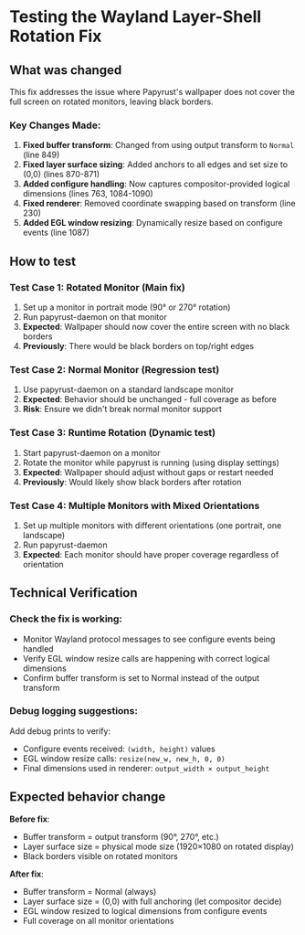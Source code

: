 # Testing the Wayland Layer-Shell Rotation Fix

## What was changed

This fix addresses the issue where Papyrust's wallpaper does not cover the full screen on rotated monitors, leaving black borders.

### Key Changes Made:

1. **Fixed buffer transform**: Changed from using output transform to `Normal` (line 849)
2. **Fixed layer surface sizing**: Added anchors to all edges and set size to (0,0) (lines 870-871)
3. **Added configure handling**: Now captures compositor-provided logical dimensions (lines 763, 1084-1090)
4. **Fixed renderer**: Removed coordinate swapping based on transform (line 230)
5. **Added EGL window resizing**: Dynamically resize based on configure events (line 1087)

## How to test

### Test Case 1: Rotated Monitor (Main fix)
1. Set up a monitor in portrait mode (90° or 270° rotation)
2. Run papyrust-daemon on that monitor
3. **Expected**: Wallpaper should now cover the entire screen with no black borders
4. **Previously**: There would be black borders on top/right edges

### Test Case 2: Normal Monitor (Regression test)
1. Use papyrust-daemon on a standard landscape monitor
2. **Expected**: Behavior should be unchanged - full coverage as before
3. **Risk**: Ensure we didn't break normal monitor support

### Test Case 3: Runtime Rotation (Dynamic test)
1. Start papyrust-daemon on a monitor
2. Rotate the monitor while papyrust is running (using display settings)
3. **Expected**: Wallpaper should adjust without gaps or restart needed
4. **Previously**: Would likely show black borders after rotation

### Test Case 4: Multiple Monitors with Mixed Orientations
1. Set up multiple monitors with different orientations (one portrait, one landscape)
2. Run papyrust-daemon
3. **Expected**: Each monitor should have proper coverage regardless of orientation

## Technical Verification

### Check the fix is working:
- Monitor Wayland protocol messages to see configure events being handled
- Verify EGL window resize calls are happening with correct logical dimensions
- Confirm buffer transform is set to Normal instead of the output transform

### Debug logging suggestions:
Add debug prints to verify:
- Configure events received: `(width, height)` values
- EGL window resize calls: `resize(new_w, new_h, 0, 0)`
- Final dimensions used in renderer: `output_width × output_height`

## Expected behavior change

**Before fix**: 
- Buffer transform = output transform (90°, 270°, etc.)
- Layer surface size = physical mode size (1920×1080 on rotated display)
- Black borders visible on rotated monitors

**After fix**:
- Buffer transform = Normal (always)
- Layer surface size = (0,0) with full anchoring (let compositor decide)
- EGL window resized to logical dimensions from configure events
- Full coverage on all monitor orientations